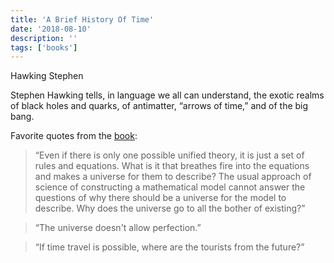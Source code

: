 ```yaml
---
title: 'A Brief History Of Time'
date: '2018-08-10'
description: ''
tags: ['books']
---
```


Hawking Stephen

Stephen Hawking tells, in language we all can understand, the exotic realms of black holes and quarks, of antimatter, “arrows of time,” and of the big bang.

Favorite quotes from the [book](http://a.co/aw0Wf29):

> “Even if there is only one possible unified theory, it is just a set of rules and equations. What is it that breathes fire into the equations and makes a universe for them to describe? The usual approach of science of constructing a mathematical model cannot answer the questions of why there should be a universe for the model to describe. Why does the universe go to all the bother of existing?”

> “The universe doesn't allow perfection.”

> “If time travel is possible, where are the tourists from the future?”
